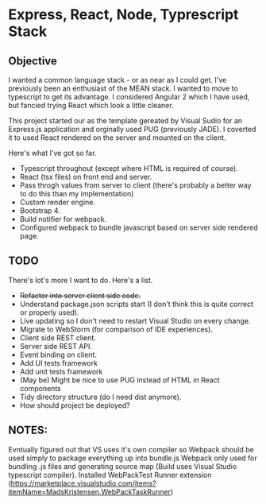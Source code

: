 ﻿# Express, React, Node, Typrescript Stack

## Objective

I wanted a common language stack - or as near as I could get. I've previously been an enthusiast of the MEAN stack. I wanted to move to typescript to get its advantage.
I considered Angular 2 which I have used, but fancied trying React which look a little cleaner.

This project started our as the template gereated by Visual Sudio for an Express.js application and orginally used PUG (previously JADE). I coverted it to used React rendered on the server
and mounted on the client.

Here's what I've got so far.

* Typescript throughout (except where HTML is required of course).
* React (tsx files) on front end and server.
* Pass throgh values from server to client (there's probably a better way to do this than my implementation)
* Custom render engine.
* Bootstrap 4.
* Build notifier for webpack.
* Configured webpack to bundle javascript based on server side rendered page.

## TODO

There's lot's more I want to do. Here's a list.

* ~~Refactor into server client side code.~~
* Understand package.json scripts start (I don't think this is quite correct or properly used).
* Live updating so I don't need to restart Visual Studio on every change.
* Migrate to WebStorm (for comparison of IDE experiences).
* Client side REST client.
* Server side REST API.
* Event binding on client.
* Add UI tests framework
* Add unit tests framework
* (May be) Might be nice to use PUG instead of HTML in React components
* Tidy directory structure (do I need dist anymore).
* How should project be deployed?

## NOTES:
Evntually figured out that VS uses it's own compiler so Webpack should be used simply to package everything up into bundle.js
Webpack only used for bundling .js files and generating source map (Build uses Visual Studio typescript compiler).
Installed WebPackTest Runner extension (https://marketplace.visualstudio.com/items?itemName=MadsKristensen.WebPackTaskRunner)
